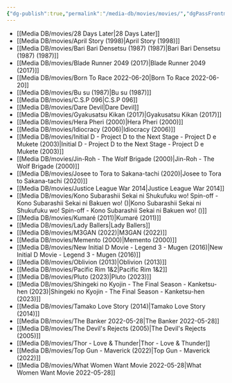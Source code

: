 ```yaml
---
{"dg-publish":true,"permalink":"/media-db/movies/movies/","dgPassFrontmatter":true,"noteIcon":"1","created":"2023-12-10T09:58:56.823+05:30","updated":"2023-12-16T03:25:30.980+05:30"}
---
```



- [[Media DB/movies/28 Days Later\|28 Days Later]]
- [[Media DB/movies/April Story (1998)\|April Story (1998)]]
- [[Media DB/movies/Bari Bari Densetsu (1987) (1987)\|Bari Bari Densetsu (1987) (1987)]]
- [[Media DB/movies/Blade Runner 2049 (2017)\|Blade Runner 2049 (2017)]]
- [[Media DB/movies/Born To Race 2022-06-20\|Born To Race 2022-06-20]]
- [[Media DB/movies/Bu su (1987)\|Bu su (1987)]]
- [[Media DB/movies/C.S.P 096\|C.S.P 096]]
- [[Media DB/movies/Dare Devil\|Dare Devil]]
- [[Media DB/movies/Gyakusatsu Kikan (2017)\|Gyakusatsu Kikan (2017)]]
- [[Media DB/movies/Hera Pheri (2000)\|Hera Pheri (2000)]]
- [[Media DB/movies/Idiocracy (2006)\|Idiocracy (2006)]]
- [[Media DB/movies/Initial D - Project D to the Next Stage - Project D e Mukete (2003)\|Initial D - Project D to the Next Stage - Project D e Mukete (2003)]]
- [[Media DB/movies/Jin-Roh - The Wolf Brigade (2000)\|Jin-Roh - The Wolf Brigade (2000)]]
- [[Media DB/movies/Josee to Tora to Sakana-tachi (2020)\|Josee to Tora to Sakana-tachi (2020)]]
- [[Media DB/movies/Justice League War 2014\|Justice League War 2014]]
- [[Media DB/movies/Kono Subarashii Sekai ni Shukufuku wo! Spin-off - Kono Subarashii Sekai ni Bakuen wo! ()\|Kono Subarashii Sekai ni Shukufuku wo! Spin-off - Kono Subarashii Sekai ni Bakuen wo! ()]]
- [[Media DB/movies/Kumaré (2011)\|Kumaré (2011)]]
- [[Media DB/movies/Lady Ballers\|Lady Ballers]]
- [[Media DB/movies/M3GAN (2022)\|M3GAN (2022)]]
- [[Media DB/movies/Memento (2000)\|Memento (2000)]]
- [[Media DB/movies/New Initial D Movie - Legend 3 - Mugen (2016)\|New Initial D Movie - Legend 3 - Mugen (2016)]]
- [[Media DB/movies/Oblivion (2013)\|Oblivion (2013)]]
- [[Media DB/movies/Pacific Rim 1&2\|Pacific Rim 1&2]]
- [[Media DB/movies/Pluto (2023)\|Pluto (2023)]]
- [[Media DB/movies/Shingeki no Kyojin - The Final Season - Kanketsu-hen (2023)\|Shingeki no Kyojin - The Final Season - Kanketsu-hen (2023)]]
- [[Media DB/movies/Tamako Love Story (2014)\|Tamako Love Story (2014)]]
- [[Media DB/movies/The Banker 2022-05-28\|The Banker 2022-05-28]]
- [[Media DB/movies/The Devil's Rejects (2005)\|The Devil's Rejects (2005)]]
- [[Media DB/movies/Thor - Love & Thunder\|Thor - Love & Thunder]]
- [[Media DB/movies/Top Gun - Maverick (2022)\|Top Gun - Maverick (2022)]]
- [[Media DB/movies/What Women Want Movie  2022-05-28\|What Women Want Movie  2022-05-28]]

